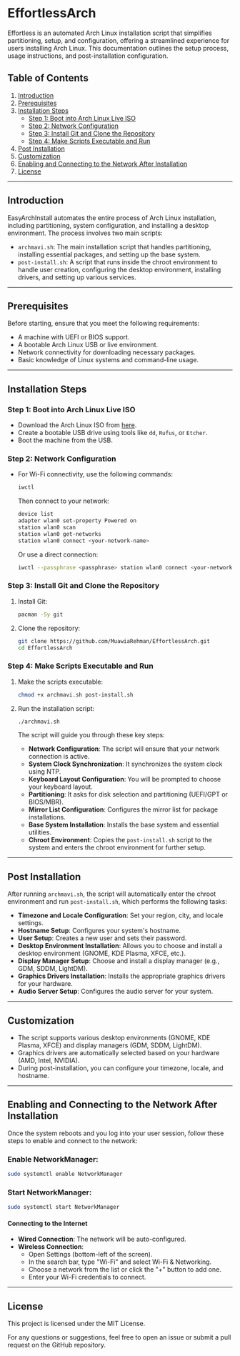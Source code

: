 # EffortlessArch

Effortless is an automated Arch Linux installation script that simplifies partitioning, setup, and configuration, offering a streamlined experience for users installing Arch Linux. This documentation outlines the setup process, usage instructions, and post-installation configuration.

## Table of Contents

1. [Introduction](#introduction)
2. [Prerequisites](#prerequisites)
3. [Installation Steps](#installation-steps)
   - [Step 1: Boot into Arch Linux Live ISO](#step-1-boot-into-arch-linux-live-iso)
   - [Step 2: Network Configuration](#step-2-network-configuration)
   - [Step 3: Install Git and Clone the Repository](#step-3-install-git-and-clone-the-repository)
   - [Step 4: Make Scripts Executable and Run](#step-4-make-scripts-executable-and-run)
4. [Post Installation](#post-installation)
5. [Customization](#customization)
6. [Enabling and Connecting to the Network After Installation](#enabling-and-connecting-to-the-network-after-installation)
7. [License](#license)

---

## Introduction

EasyArchInstall automates the entire process of Arch Linux installation, including partitioning, system configuration, and installing a desktop environment. The process involves two main scripts:

- `archmavi.sh`: The main installation script that handles partitioning, installing essential packages, and setting up the base system.
- `post-install.sh`: A script that runs inside the chroot environment to handle user creation, configuring the desktop environment, installing drivers, and setting up various services.

---

## Prerequisites

Before starting, ensure that you meet the following requirements:

- A machine with UEFI or BIOS support.
- A bootable Arch Linux USB or live environment.
- Network connectivity for downloading necessary packages.
- Basic knowledge of Linux systems and command-line usage.

---

## Installation Steps

### Step 1: Boot into Arch Linux Live ISO

- Download the Arch Linux ISO from [here](https://archlinux.org/download/).
- Create a bootable USB drive using tools like `dd`, `Rufus`, or `Etcher`.
- Boot the machine from the USB.

### Step 2: Network Configuration

- For Wi-Fi connectivity, use the following commands:
  ```bash
  iwctl
  ```
  Then connect to your network:
  ```bash
  device list
  adapter wlan0 set-property Powered on
  station wlan0 scan
  station wlan0 get-networks
  station wlan0 connect <your-network-name>
  ```
  Or use a direct connection:
  ```bash
  iwctl --passphrase <passphrase> station wlan0 connect <your-network-name>
  ```

### Step 3: Install Git and Clone the Repository

1. Install Git:
   ```bash
   pacman -Sy git
   ```

2. Clone the repository:
   ```bash
   git clone https://github.com/MuawiaRehman/EffortlessArch.git
   cd EffortlessArch
   ```

### Step 4: Make Scripts Executable and Run

1. Make the scripts executable:
   ```bash
   chmod +x archmavi.sh post-install.sh
   ```

2. Run the installation script:
   ```bash
   ./archmavi.sh
   ```

   The script will guide you through these key steps:
   - **Network Configuration**: The script will ensure that your network connection is active.
   - **System Clock Synchronization**: It synchronizes the system clock using NTP.
   - **Keyboard Layout Configuration**: You will be prompted to choose your keyboard layout.
   - **Partitioning**: It asks for disk selection and partitioning (UEFI/GPT or BIOS/MBR).
   - **Mirror List Configuration**: Configures the mirror list for package installations.
   - **Base System Installation**: Installs the base system and essential utilities.
   - **Chroot Environment**: Copies the `post-install.sh` script to the system and enters the chroot environment for further setup.

---

## Post Installation

After running `archmavi.sh`, the script will automatically enter the chroot environment and run `post-install.sh`, which performs the following tasks:

- **Timezone and Locale Configuration**: Set your region, city, and locale settings.
- **Hostname Setup**: Configures your system's hostname.
- **User Setup**: Creates a new user and sets their password.
- **Desktop Environment Installation**: Allows you to choose and install a desktop environment (GNOME, KDE Plasma, XFCE, etc.).
- **Display Manager Setup**: Choose and install a display manager (e.g., GDM, SDDM, LightDM).
- **Graphics Drivers Installation**: Installs the appropriate graphics drivers for your hardware.
- **Audio Server Setup**: Configures the audio server for your system.

---

## Customization

- The script supports various desktop environments (GNOME, KDE Plasma, XFCE) and display managers (GDM, SDDM, LightDM).
- Graphics drivers are automatically selected based on your hardware (AMD, Intel, NVIDIA).
- During post-installation, you can configure your timezone, locale, and hostname.

---

## Enabling and Connecting to the Network After Installation

Once the system reboots and you log into your user session, follow these steps to enable and connect to the network:

### Enable NetworkManager:
```bash
sudo systemctl enable NetworkManager
```

### Start NetworkManager:
```bash
sudo systemctl start NetworkManager
```

#### Connecting to the Internet

- **Wired Connection**: The network will be auto-configured.
- **Wireless Connection**:
  - Open Settings (bottom-left of the screen).
  - In the search bar, type "Wi-Fi" and select Wi-Fi & Networking.
  - Choose a network from the list or click the "+" button to add one.
  - Enter your Wi-Fi credentials to connect.

---

## License

This project is licensed under the MIT License.

For any questions or suggestions, feel free to open an issue or submit a pull request on the GitHub repository.
